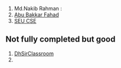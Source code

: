 1. Md.Nakib Rahman : [](https://www.youtube.com/@NakibAkash/videos)
2. [Abu Bakkar Fahad](https://www.youtube.com/watch?v=pCNu8eG25zc&list=PLrZdi6E83kQxq9jQRWM-GSqF-KGgdRoUp&index=20)
3. [SEU CSE](https://www.youtube.com/@SEUCSESTUDENT/videos)



## Not fully completed but good 
1. [DhSirClassroom](https://www.youtube.com/@dhsirsclassroom/search?query=java)
2. 